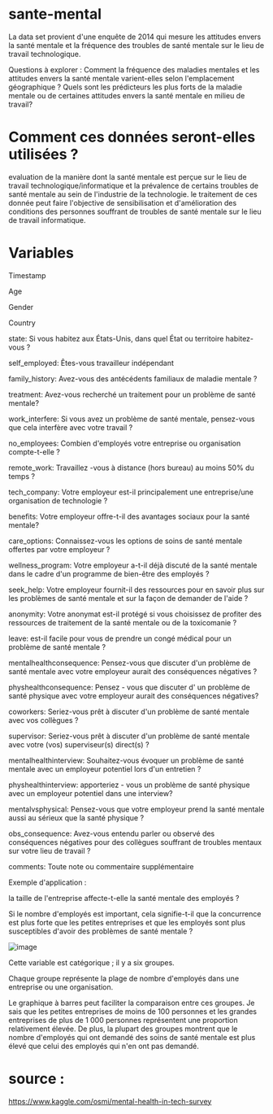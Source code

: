 # sante-mental

La data set  provient d'une enquête de 2014 qui mesure les attitudes envers la santé mentale et la fréquence des troubles de santé mentale sur le lieu de travail technologique. 

Questions à explorer :
Comment la fréquence des maladies mentales et les attitudes envers la santé mentale varient-elles selon l'emplacement géographique ?
Quels sont les prédicteurs les plus forts de la maladie mentale ou de certaines attitudes envers la santé mentale en milieu de travail?

# Comment ces données seront-elles utilisées ?
evaluation de la manière dont la santé mentale est perçue sur le lieu de travail technologique/informatique et la prévalence de certains troubles de santé mentale au sein de l'industrie de la technologie.
le traitement de ces donnée peut faire l'objective de sensibilisation et d'amélioration des conditions des personnes souffrant de troubles de santé mentale sur le lieu de travail informatique.

# Variables 
Timestamp

Age

Gender

Country

state: Si vous habitez aux États-Unis, dans quel État ou territoire habitez-vous ?

self_employed: Êtes-vous travailleur indépendant 

family_history: Avez-vous des antécédents familiaux de maladie mentale ? 

treatment: Avez-vous recherché un traitement pour un problème de santé mentale?

work_interfere: Si vous avez un problème de santé mentale, pensez-vous que cela interfère avec votre travail ?

no_employees: Combien d'employés votre entreprise ou organisation compte-t-elle ?

remote_work: Travaillez -vous à distance (hors bureau) au moins 50% du temps ?

tech_company: Votre employeur est-il principalement une entreprise/une organisation de technologie ?

benefits:  Votre employeur offre-t-il des avantages sociaux pour la santé mentale?

care_options: Connaissez-vous les options de soins de santé mentale offertes par votre employeur ?

wellness_program: Votre employeur a-t-il déjà discuté de la santé mentale dans le cadre d'un programme de bien-être des employés ?

seek_help: Votre employeur fournit-il des ressources pour en savoir plus sur les problèmes de santé mentale et sur la façon de demander de l'aide ?

anonymity: Votre anonymat est-il protégé si vous choisissez de profiter des ressources de traitement de la santé mentale ou de la toxicomanie ?

leave: est-il facile pour vous de prendre un congé médical pour un problème de santé mentale ?

mentalhealthconsequence: Pensez-vous que discuter d'un problème de santé mentale avec votre employeur aurait des conséquences négatives ?

physhealthconsequence: Pensez - vous que discuter d' un problème de santé physique avec votre employeur aurait des conséquences négatives?

coworkers: Seriez-vous prêt à discuter d'un problème de santé mentale avec vos collègues ?

supervisor: Seriez-vous prêt à discuter d'un problème de santé mentale avec votre (vos) superviseur(s) direct(s) ?

mentalhealthinterview: Souhaitez-vous évoquer un problème de santé mentale avec un employeur potentiel lors d'un entretien ?

physhealthinterview: apporteriez - vous un problème de santé physique avec un employeur potentiel dans une interview?

mentalvsphysical: Pensez-vous que votre employeur prend la santé mentale aussi au sérieux que la santé physique ?

obs_consequence: Avez-vous entendu parler ou observé des conséquences négatives pour des collègues souffrant de troubles mentaux sur votre lieu de travail ?

comments: Toute note ou commentaire supplémentaire


Exemple d'application :


la taille de l'entreprise affecte-t-elle la santé mentale des employés ? 

Si le nombre d'employés est important, cela signifie-t-il que la concurrence est plus forte que les petites entreprises et que les employés sont plus susceptibles d'avoir des problèmes de santé mentale ?



![image](https://user-images.githubusercontent.com/73078692/136445078-ef62e2a3-d89c-40ce-a527-0123ca408fe3.png)




Cette variable est catégorique ; il y a six groupes.

Chaque groupe représente la plage de nombre d'employés dans une entreprise ou une organisation.

Le graphique à barres peut faciliter la comparaison entre ces groupes. Je sais que les petites entreprises de moins de 100 personnes et les grandes entreprises de plus de 1 000 personnes représentent une proportion relativement élevée. De plus, la plupart des groupes montrent que le nombre d'employés qui ont demandé des soins de santé mentale est plus élevé que celui des employés qui n'en ont pas demandé.





# source :
https://www.kaggle.com/osmi/mental-health-in-tech-survey

